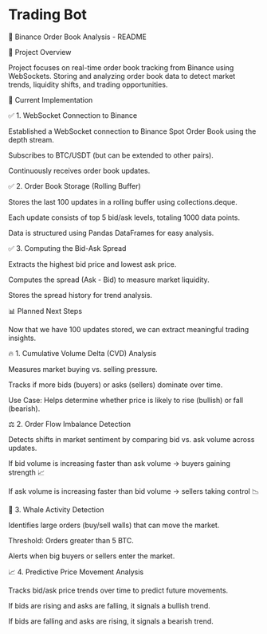 # Trading Bot

📘 Binance Order Book Analysis - README

🚀 Project Overview

Project focuses on real-time order book tracking from Binance using WebSockets. Storing and analyzing order book data to detect market trends, liquidity shifts, and trading opportunities.

📡 Current Implementation

✅ 1. WebSocket Connection to Binance

Established a WebSocket connection to Binance Spot Order Book using the depth stream.

Subscribes to BTC/USDT (but can be extended to other pairs).

Continuously receives order book updates.

✅ 2. Order Book Storage (Rolling Buffer)

Stores the last 100 updates in a rolling buffer using collections.deque.

Each update consists of top 5 bid/ask levels, totaling 1000 data points.

Data is structured using Pandas DataFrames for easy analysis.

✅ 3. Computing the Bid-Ask Spread

Extracts the highest bid price and lowest ask price.

Computes the spread (Ask - Bid) to measure market liquidity.

Stores the spread history for trend analysis.

📊 Planned Next Steps

Now that we have 100 updates stored, we can extract meaningful trading insights.

🔥 1. Cumulative Volume Delta (CVD) Analysis

Measures market buying vs. selling pressure.

Tracks if more bids (buyers) or asks (sellers) dominate over time.

Use Case: Helps determine whether price is likely to rise (bullish) or fall (bearish).

⚖️ 2. Order Flow Imbalance Detection

Detects shifts in market sentiment by comparing bid vs. ask volume across updates.

If bid volume is increasing faster than ask volume → buyers gaining strength 📈

If ask volume is increasing faster than bid volume → sellers taking control 📉

🐋 3. Whale Activity Detection

Identifies large orders (buy/sell walls) that can move the market.

Threshold: Orders greater than 5 BTC.

Alerts when big buyers or sellers enter the market.

📈 4. Predictive Price Movement Analysis

Tracks bid/ask price trends over time to predict future movements.

If bids are rising and asks are falling, it signals a bullish trend.

If bids are falling and asks are rising, it signals a bearish trend.
